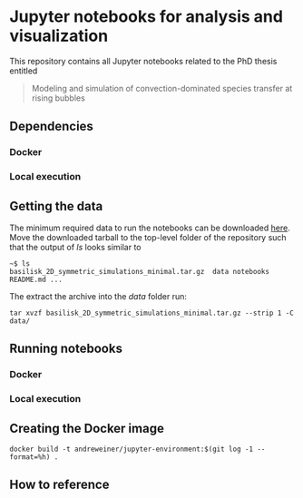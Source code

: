 # Jupyter notebooks for analysis and visualization

This repository contains all Jupyter notebooks related to the PhD thesis entitled

> Modeling and simulation of convection-dominated species transfer at rising bubbles

## Dependencies

### Docker

### Local execution

## Getting the data

The minimum required data to run the notebooks can be downloaded [here](https://tudatalib.ulb.tu-darmstadt.de/bitstream/handle/tudatalib/2087/basilisk_2D_symmetric_simulations_minimal.tar.gz?sequence=3&isAllowed=y). Move the downloaded tarball to the top-level folder of the repository such that the output of *ls* looks similar to

```
~$ ls
basilisk_2D_symmetric_simulations_minimal.tar.gz  data notebooks README.md ...
```

The extract the archive into the *data* folder run:
```
tar xvzf basilisk_2D_symmetric_simulations_minimal.tar.gz --strip 1 -C data/
```

## Running notebooks

### Docker

### Local execution

## Creating the Docker image

```
docker build -t andreweiner/jupyter-environment:$(git log -1 --format=%h) .
```

## How to reference
